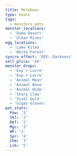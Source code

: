 ```yaml
---
title: Molebear
type: beast
tags:
  - monsters_pets
monster_locations:
  - 'Duma Desert'
  - 'Ulkan Mines'
egg_locations:
  - 'Lake Kilma'
  - 'White Forest'
syncro_effect: 'DEF: Darkness'
sell_price: '60'
monster_drops:
  - 'Exp + Lucre'
  - 'Exp + Lucre'
  - 'Animal Meat'
  - 'Animal Bone'
  - 'Animal Hide'
  - 'Sharp Claw'
  - 'Vizel Gold'
  - 'Gigas Gloves'
pet_stats:
  Pow: '3'
  Skl: '3'
  Def: '2'
  Mgc: '3'
  HP: '3'
  Spr: '4'
  Chm: '3'
  Lck: '5'
---
```

